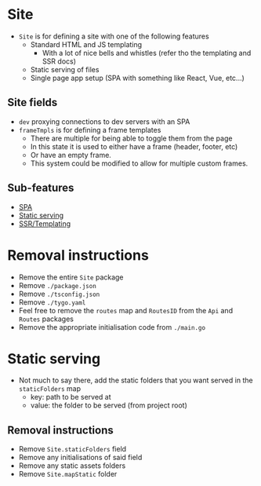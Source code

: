# Site
- `Site` is for defining a site with one of the following features
  - Standard HTML and JS templating
    - With a lot of nice bells and whistles (refer tho the templating and SSR docs)
  - Static serving of files
  - Single page app setup (SPA with something like React, Vue, etc...)

## Site fields
- `dev` proxying connections to dev servers with an SPA
- `frameTmpls` is for defining a frame templates
  - There are multiple for being able to toggle them from the page
  - In this state it is used to either have a frame (header, footer, etc)
  - Or have an empty frame.
  - This system could be modified to allow for multiple custom frames.
 
## Sub-features
- [SPA](spa/README.md)
- [Static serving](#static-serving)
- [SSR/Templating](page/README.md)

# Removal instructions
- Remove the entire `Site` package
- Remove `./package.json`
- Remove `./tsconfig.json`
- Remove `./tygo.yaml`
- Feel free to remove the `routes` map and `RoutesID` from the `Api` and `Routes` packages
- Remove the appropriate initialisation code from `./main.go`

# Static serving
- Not much to say there, add the static folders that you want served in the `staticFolders` map
  - key: path to be served at 
  - value: the folder to be served (from project root)

## Removal instructions
- Remove `Site.staticFolders` field
- Remove any initialisations of said field
- Remove any static assets folders 
- Remove `Site.mapStatic` folder
